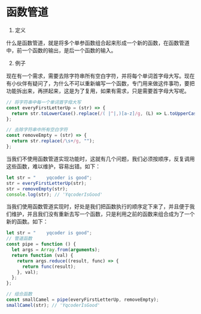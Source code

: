 # 函数管道

1. 定义

什么是函数管道，就是将多个单参函数组合起来形成一个新的函数，在函数管道中，前一个函数的输出，是后一个函数的输入。

2. 例子

现在有一个需求，需要去除字符串所有空白字符，并将每个单词首字母大写。现在有小伙伴有疑问了，为什么不可以重新编写一个函数，专门用来做这件事叻，要把功能拆出来，再拼起来，这是为了复用，如果有需求，只是需要首字母大写呢。

```js
// 将字符串中每一个单词首字母大写
const everyFirstLetterUp = (str) => {
  return str.toLowerCase().replace(/( |^|,)[a-z]/g, (L) => L.toUpperCase());
};

// 去除字符串中所有空白字符
const removeEmpty = (str) => {
  return str.replace(/\s+/g, "");
};
```

当我们不使用函数管道实现功能时，这就有几个问题，我们必须按顺序，反复调用这些函数，难以维护，容易出错。如下：

```js
let str = "    yqcoder is good";
str = everyFirstLetterUp(str);
str = removeEmpty(str);
console.log(str); // 'YqcoderIsGood'
```

当我们使用函数管道实现时，好处是我们把函数执行的顺序定下来了，并且便于我们维护，并且我们没有重新去写一个函数，只是利用之前的函数来组合成为了一个新的函数。如下：

```js
let str = "    yqcoder is good";
// 管道函数
const pipe = function () {
  let args = Array.from(arguments);
  return function (val) {
    return args.reduce((result, func) => {
      return func(result);
    }, val);
  };
};

// 组合函数
const smallCamel = pipe(everyFirstLetterUp, removeEmpty);
smallCamel(str); // 'YqcoderIsGood'
```

